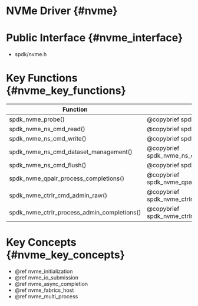# NVMe Driver {#nvme}

# Public Interface {#nvme_interface}

- spdk/nvme.h

# Key Functions {#nvme_key_functions}

Function                                    | Description
------------------------------------------- | -----------
spdk_nvme_probe()                           | @copybrief spdk_nvme_probe()
spdk_nvme_ns_cmd_read()                     | @copybrief spdk_nvme_ns_cmd_read()
spdk_nvme_ns_cmd_write()                    | @copybrief spdk_nvme_ns_cmd_write()
spdk_nvme_ns_cmd_dataset_management()       | @copybrief spdk_nvme_ns_cmd_dataset_management()
spdk_nvme_ns_cmd_flush()                    | @copybrief spdk_nvme_ns_cmd_flush()
spdk_nvme_qpair_process_completions()       | @copybrief spdk_nvme_qpair_process_completions()
spdk_nvme_ctrlr_cmd_admin_raw()             | @copybrief spdk_nvme_ctrlr_cmd_admin_raw()
spdk_nvme_ctrlr_process_admin_completions() | @copybrief spdk_nvme_ctrlr_process_admin_completions()

# Key Concepts {#nvme_key_concepts}

- @ref nvme_initialization
- @ref nvme_io_submission
- @ref nvme_async_completion
- @ref nvme_fabrics_host
- @ref nvme_multi_process
